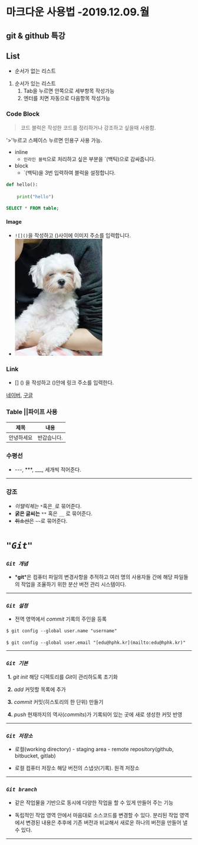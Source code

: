 # 마크다운 사용법    						   -2019.12.09.월

## git & github 특강

## List

* 순서가 없는 리스트

1. 순서가 있는 리스트
   1. Tab을 누르면 안쪽으로 세부항목 작성가능
   2. 엔터를 치면 자동으로 다음항목 작성가능



### Code Block

> 코드 블럭은 작성한 코드를 정리하거나 강조하고 싶을때 사용함.

'>'누르고 스페이스 누르면 인용구 사용 가능.

* inline
  * `인라인 블럭`으로 처리하고 싶은 부분을 `(백틱)으로 감싸줍니다.
* block
  * `(백틱)을 3번 입력하여 블럭을 설정합니다. 

```python
def hello():

    print("hello")
```

```sql
SELECT * FROM table;
```

#### Image

* `![]()`을 작성하고 ()사이에 이미지 주소를 입력합니다.
* <img src="마크다운 사용법.assets/mypet.jpg" alt="mypet" style="zoom:33%;" />

### Link

* [] () 을 작성하고 ()안에 링크 주소를 입력한다.

[네이버](https://www.naver.com), [구글](https://www.google.com)



### Table ||파이프 사용

| 제목       | 내용        |
| ---------- | ----------- |
| 안녕하세요 | 반갑습니다. |



### 수평선

* ---, ***, ___, 세개씩 적어준다.

---



### 강조

* *이탤릭체는* `*`혹은`_`로 묶어준다.
* **굵은 글씨는** `**` 혹은 `__` 로 묶어준다.
* ~~취소선은~~ `~~`로 묶어준다.





# 	*`"Git"`*

### 	*`Git 개념`*

* *__git__*은 컴퓨터 파일의 변경사항을 추적하고 여러 명의 사용자들 간에 해당 파일들의 작업을 조율하기 위한 분산 버전 관리 시스템이다.

---

### 	*`Git 설정`*

* 전역 영역에서 *commit* 기록의 주인을 등록
```
$ git config --global user.name "username"

$ git config --global user.email "[edu@hphk.kr](mailto:edu@hphk.kr)"
```
---

### *`Git 기본`*

​	**1.** *git init* 해당 디렉토리를 *Git*이 관리하도록 초기화

​	**2.** *add* 커밋할 목록에 추가

​	**3.** *commit* 커밋(히스토리의 한 단위) 만들기

​	**4.** *push* 현재까지의 역사(*commits*)가 기록되어 있는 곳에 새로 생성한 커밋 반영

---

### *`Git 저장소`*

- 로컬(working directory) - staging area - remote repository(github, bitbucket, gitlab)

- 로컬 컴퓨터 저장소 해당 버전의 스냅샷(기록). 원격 저장소

---

### *`Git branch`*

- 같은 작업물을 기반으로 동시에 다양한 작업을 할 수 있게 만들어 주는 기능

- 독립적인 작업 영역 안에서 마음대로 소스코드를 변경할 수 있다. 분리된 작업 영역에서 변경된 내용은 추후에 기존 버전과 비교해서 새로운 하나의 버전을 만들어 낼 수 있다.

---

